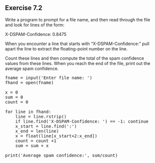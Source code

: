 ## Exercise 7.2

Write a program to prompt for a file name, and then read through the file and look for lines of the form:

X-DSPAM-Confidence: 0.8475

When you encounter a line that starts with “X-DSPAM-Confidence:” pull apart the line to extract the floating-point number on the line.

Count these lines and then compute the total of the spam confidence values from these lines. When you reach the end of the file, print out the average spam confidence.

<pre>
fname = input('Enter file name: ')
fhand = open(fname)

x = 0
sum = 0
count = 0

for line in fhand:
    line = line.rstrip()
    if line.find('X-DSPAM-Confidence: ') == -1: continue
    x_start = line.find(':')
    x_end = len(line)
    x = float(line[x_start+2:x_end])
    count = count +1
    sum = sum + x
    
print('Average spam confidence:', sum/count)
</pre>
